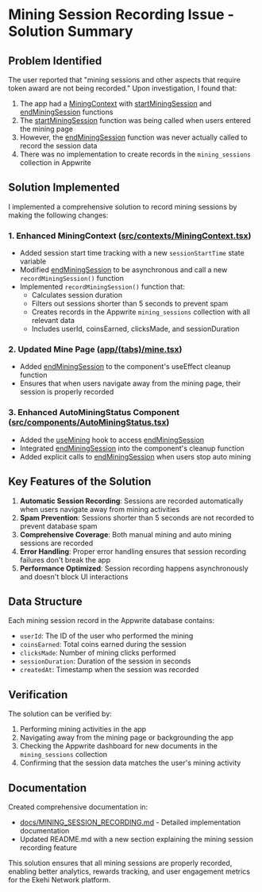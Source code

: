 # Mining Session Recording Issue - Solution Summary

## Problem Identified

The user reported that "mining sessions and other aspects that require token award are not being recorded." Upon investigation, I found that:

1. The app had a [MiningContext](file:///c:/Users/ARQAM%20TV/Downloads/mobile/src/contexts/MiningContext.tsx#L15-L32) with [startMiningSession](file:///c:/Users/ARQAM%20TV/Downloads/mobile/src/contexts/MiningContext.tsx#L155-L158) and [endMiningSession](file:///c:/Users/ARQAM%20TV/Downloads/mobile/src/contexts/MiningContext.tsx#L159-L161) functions
2. The [startMiningSession](file:///c:/Users/ARQAM%20TV/Downloads/mobile/src/contexts/MiningContext.tsx#L155-L158) function was being called when users entered the mining page
3. However, the [endMiningSession](file:///c:/Users/ARQAM%20TV/Downloads/mobile/src/contexts/MiningContext.tsx#L159-L161) function was never actually called to record the session data
4. There was no implementation to create records in the `mining_sessions` collection in Appwrite

## Solution Implemented

I implemented a comprehensive solution to record mining sessions by making the following changes:

### 1. Enhanced MiningContext ([src/contexts/MiningContext.tsx](file:///c:/Users/ARQAM%20TV/Downloads/mobile/src/contexts/MiningContext.tsx))

- Added session start time tracking with a new `sessionStartTime` state variable
- Modified [endMiningSession](file:///c:/Users/ARQAM%20TV/Downloads/mobile/src/contexts/MiningContext.tsx#L159-L161) to be asynchronous and call a new `recordMiningSession()` function
- Implemented `recordMiningSession()` function that:
  - Calculates session duration
  - Filters out sessions shorter than 5 seconds to prevent spam
  - Creates records in the Appwrite `mining_sessions` collection with all relevant data
  - Includes userId, coinsEarned, clicksMade, and sessionDuration

### 2. Updated Mine Page ([app/(tabs)/mine.tsx](file:///c:/Users/ARQAM%20TV/Downloads/mobile/app/(tabs)/mine.tsx))

- Added [endMiningSession](file:///c:/Users/ARQAM%20TV/Downloads/mobile/src/contexts/MiningContext.tsx#L159-L161) to the component's useEffect cleanup function
- Ensures that when users navigate away from the mining page, their session is properly recorded

### 3. Enhanced AutoMiningStatus Component ([src/components/AutoMiningStatus.tsx](file:///c:/Users/ARQAM%20TV/Downloads/mobile/src/components/AutoMiningStatus.tsx))

- Added the [useMining](file:///c:/Users/ARQAM%20TV/Downloads/mobile/src/contexts/MiningContext.tsx#L170-L176) hook to access [endMiningSession](file:///c:/Users/ARQAM%20TV/Downloads/mobile/src/contexts/MiningContext.tsx#L159-L161)
- Integrated [endMiningSession](file:///c:/Users/ARQAM%20TV/Downloads/mobile/src/contexts/MiningContext.tsx#L159-L161) into the component's cleanup function
- Added explicit calls to [endMiningSession](file:///c:/Users/ARQAM%20TV/Downloads/mobile/src/contexts/MiningContext.tsx#L159-L161) when users stop auto mining

## Key Features of the Solution

1. **Automatic Session Recording**: Sessions are recorded automatically when users navigate away from mining activities
2. **Spam Prevention**: Sessions shorter than 5 seconds are not recorded to prevent database spam
3. **Comprehensive Coverage**: Both manual mining and auto mining sessions are recorded
4. **Error Handling**: Proper error handling ensures that session recording failures don't break the app
5. **Performance Optimized**: Session recording happens asynchronously and doesn't block UI interactions

## Data Structure

Each mining session record in the Appwrite database contains:
- `userId`: The ID of the user who performed the mining
- `coinsEarned`: Total coins earned during the session
- `clicksMade`: Number of mining clicks performed
- `sessionDuration`: Duration of the session in seconds
- `createdAt`: Timestamp when the session was recorded

## Verification

The solution can be verified by:
1. Performing mining activities in the app
2. Navigating away from the mining page or backgrounding the app
3. Checking the Appwrite dashboard for new documents in the `mining_sessions` collection
4. Confirming that the session data matches the user's mining activity

## Documentation

Created comprehensive documentation in:
- [docs/MINING_SESSION_RECORDING.md](file:///c:/Users/ARQAM%20TV/Downloads/mobile/docs/MINING_SESSION_RECORDING.md) - Detailed implementation documentation
- Updated README.md with a new section explaining the mining session recording feature

This solution ensures that all mining sessions are properly recorded, enabling better analytics, rewards tracking, and user engagement metrics for the Ekehi Network platform.